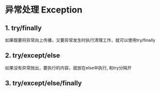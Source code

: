 # 异常处理 Exception

## 1. try/finally
如果既要将异常向上传播，又要异常发生时执行清理工作，就可以使用try/finally

## 2. try/except/else
如果没有异常抛出，要执行的内容，就放在else中执行, 和try分隔开

## 3. try/except/else/finally

